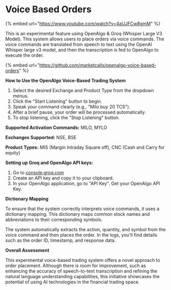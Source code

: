 # Voice Based Orders



{% embed url="https://www.youtube.com/watch?v=4aUJFCw8gmM" %}

This is an experimental feature using OpenAlgo & Groq (Whisper Large V3 Model). This system allows users to place orders via voice commands. The voice commands are translated from speech to text using the OpenAI Whisper large v3 model, and then the transcription is fed to OpenAlgo to execute the order.

{% embed url="https://github.com/marketcalls/openalgo-voice-based-orders" %}

**How to Use the OpenAlgo Voice-Based Trading System**

1. Select the desired Exchange and Product Type from the dropdown menus.
2. Click the "Start Listening" button to begin.
3. Speak your command clearly (e.g., "Milo buy 20  TCS").
4. After a brief pause, your order will be processed automatically.
5. To stop listening, click the "Stop Listening" button.

**Supported Activation Commands:** MILO, MYLO

**Exchanges Supported:** NSE, BSE

**Product Types:** MIS (Margin Intraday Square off), CNC (Cash and Carry for equity)

**Setting up Groq and OpenAlgo API keys:**

1. Go to [console.groq.com](https://www.google.com/url?sa=E\&q=https%3A%2F%2Fconsole.groq.com)
2. Create an API key and copy it to your clipboard.
3. In your OpenAlgo application, go to "API Key". Get your OpenAlgo API Key.



**Dictionary Mapping**

To ensure that the system correctly interprets voice commands, it uses a dictionary mapping. This dictionary maps common stock names and abbreviations to their corresponding symbols.

The system automatically extracts the action, quantity, and symbol from the voice command and then places the order. In the logs, you'll find details such as the order ID, timestamp, and response data.

**Overall Assessment**

This experimental voice-based trading system offers a novel approach to order placement. Although there is room for improvement, such as enhancing the accuracy of speech-to-text transcription and refining the natural language understanding capabilities, this initiative showcases the potential of using AI technologies in the financial trading space.
